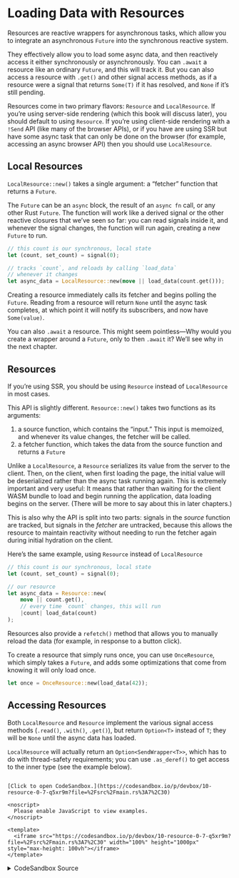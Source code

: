 # Loading Data with Resources

Resources are reactive wrappers for asynchronous tasks, which allow you to integrate an asynchronous `Future` into the synchronous reactive system. 

They effectively allow you to load some async data, and then reactively access it either synchronously or asynchronously. You can `.await` a resource like an ordinary `Future`, and this will track it. But you can also access a resource with `.get()` and other signal access methods, as if a resource were a signal that returns `Some(T)` if it has resolved, and `None` if it’s still pending.

Resources come in two primary flavors: `Resource` and `LocalResource`. If you’re using server-side rendering (which this book will discuss later), you should default to using `Resource`. If you’re using client-side rendering with a `!Send` API (like many of the browser APIs), or if you have are using SSR but have some async task that can only be done on the browser (for example, accessing an async browser API) then you should use `LocalResource`.

## Local Resources

`LocalResource::new()` takes a single argument: a “fetcher” function that returns a `Future`.

The `Future` can be an `async` block, the result of an `async fn` call, or any other Rust `Future`. The function will work like a derived signal or the other reactive closures that we’ve seen so far: you can read signals inside it, and whenever the signal changes, the function will run again, creating a new `Future` to run.

```rust
// this count is our synchronous, local state
let (count, set_count) = signal(0);

// tracks `count`, and reloads by calling `load_data`
// whenever it changes
let async_data = LocalResource::new(move || load_data(count.get()));
```

Creating a resource immediately calls its fetcher and begins polling the `Future`. Reading from a resource will return `None` until the async task completes, at which point it will notify its subscribers, and now have `Some(value)`.

You can also `.await` a resource. This might seem pointless—Why would you create a wrapper around a `Future`, only to then `.await` it? We’ll see why in the next chapter.

## Resources

If you’re using SSR, you should be using `Resource` instead of `LocalResource` in most cases.

This API is slightly different. `Resource::new()` takes two functions as its arguments:

1. a source function, which contains the “input.” This input is memoized, and whenever its value changes, the fetcher will be called.
2. a fetcher function, which takes the data from the source function and returns a `Future`

Unlike a `LocalResource`, a `Resource` serializes its value from the server to the client. Then, on the client, when first loading the page, the initial value will be deserialized rather than the async task running again. This is extremely important and very useful: It means that rather than waiting for the client WASM bundle to load and begin running the application, data loading begins on the server. (There will be more to say about this in later chapters.)

This is also why the API is split into two parts: signals in the *source* function are tracked, but signals in the *fetcher* are untracked, because this allows the resource to maintain reactivity without needing to run the fetcher again during initial hydration on the client.

Here’s the same example, using `Resource` instead of `LocalResource`

```rust
// this count is our synchronous, local state
let (count, set_count) = signal(0);

// our resource
let async_data = Resource::new(
    move || count.get(),
    // every time `count` changes, this will run
    |count| load_data(count) 
);
```

Resources also provide a `refetch()` method that allows you to manually reload the data (for example, in response to a button click). 

To create a resource that simply runs once, you can use `OnceResource`, which simply takes a `Future`, and adds some optimizations that come from knowing it will only load once.

```rust
let once = OnceResource::new(load_data(42));
```

## Accessing Resources

Both `LocalResource` and `Resource` implement the various signal access methods (`.read()`, `.with()`, `.get()`), but return `Option<T>` instead of `T`; they will be `None` until the async data has loaded.

`LocalResource` will actually return an `Option<SendWrapper<T>>`, which has to do with thread-safety requirements; you can use `.as_deref()` to get access to the inner type (see the example below).

```admonish sandbox title="Live example" collapsible=true

[Click to open CodeSandbox.](https://codesandbox.io/p/devbox/10-resource-0-7-q5xr9m?file=%2Fsrc%2Fmain.rs%3A7%2C30)

<noscript>
  Please enable JavaScript to view examples.
</noscript>

<template>
  <iframe src="https://codesandbox.io/p/devbox/10-resource-0-7-q5xr9m?file=%2Fsrc%2Fmain.rs%3A7%2C30" width="100%" height="1000px" style="max-height: 100vh"></iframe>
</template>

```

<details>
<summary>CodeSandbox Source</summary>

```rust
use gloo_timers::future::TimeoutFuture;
use leptos::prelude::*;

// Here we define an async function
// This could be anything: a network request, database read, etc.
// Here, we just multiply a number by 10
async fn load_data(value: i32) -> i32 {
    // fake a one-second delay
    TimeoutFuture::new(1_000).await;
    value * 10
}

#[component]
pub fn App() -> impl IntoView {
    // this count is our synchronous, local state
    let (count, set_count) = signal(0);

    // tracks `count`, and reloads by calling `load_data`
    // whenever it changes
    let async_data = LocalResource::new(move || load_data(count.get()));

    // a resource will only load once if it doesn't read any reactive data
    let stable = LocalResource::new(|| load_data(1));

    // we can access the resource values with .get()
    // this will reactively return None before the Future has resolved
    // and update to Some(T) when it has resolved
    let async_result = move || {
        async_data
            .get()
            .as_deref()
            .map(|value| format!("Server returned {value:?}"))
            // This loading state will only show before the first load
            .unwrap_or_else(|| "Loading...".into())
    };

    view! {
        <button
            on:click=move |_| *set_count.write() += 1
        >
            "Click me"
        </button>
        <p>
            <code>"stable"</code>": " {move || stable.get().as_deref().copied()}
        </p>
        <p>
            <code>"count"</code>": " {count}
        </p>
        <p>
            <code>"async_value"</code>": "
            {async_result}
            <br/>
        </p>
    }
}

fn main() {
    leptos::mount::mount_to_body(App)
}
```

</details>
</preview>
